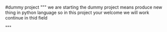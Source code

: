 #dummy project
"""
we are starting the dummy project means produce new thing in python language 
so in this project your welcome 
we will  work continue in thid field 


"""
